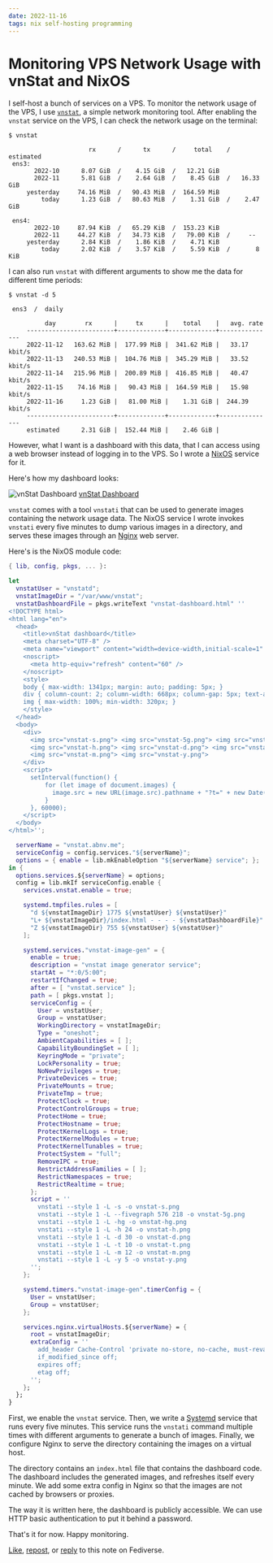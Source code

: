 ```yaml
---
date: 2022-11-16
tags: nix self-hosting programming
---
```


# Monitoring VPS Network Usage with vnStat and NixOS

I self-host a bunch of services on a VPS. To monitor the network usage of the VPS, I use
[`vnstat`](https://humdi.net/vnstat/), a simple network monitoring tool. After enabling the `vnstat`
service on the VPS, I can check the network usage on the terminal:

```
$ vnstat

                      rx      /      tx      /     total    /   estimated
 ens3:
       2022-10      8.07 GiB  /    4.15 GiB  /   12.21 GiB
       2022-11      5.81 GiB  /    2.64 GiB  /    8.45 GiB  /   16.33 GiB
     yesterday     74.16 MiB  /   90.43 MiB  /  164.59 MiB
         today      1.23 GiB  /   80.63 MiB  /    1.31 GiB  /    2.47 GiB

 ens4:
       2022-10     87.94 KiB  /   65.29 KiB  /  153.23 KiB
       2022-11     44.27 KiB  /   34.73 KiB  /   79.00 KiB  /     --
     yesterday      2.84 KiB  /    1.86 KiB  /    4.71 KiB
         today      2.02 KiB  /    3.57 KiB  /    5.59 KiB  /       8 KiB
```

I can also run `vnstat` with different arguments to show me the data for different time periods:

```
$ vnstat -d 5

 ens3  /  daily

          day        rx      |     tx      |    total    |   avg. rate
     ------------------------+-------------+-------------+---------------
     2022-11-12   163.62 MiB |  177.99 MiB |  341.62 MiB |   33.17 kbit/s
     2022-11-13   240.53 MiB |  104.76 MiB |  345.29 MiB |   33.52 kbit/s
     2022-11-14   215.96 MiB |  200.89 MiB |  416.85 MiB |   40.47 kbit/s
     2022-11-15    74.16 MiB |   90.43 MiB |  164.59 MiB |   15.98 kbit/s
     2022-11-16     1.23 GiB |   81.00 MiB |    1.31 GiB |  244.39 kbit/s
     ------------------------+-------------+-------------+---------------
     estimated      2.31 GiB |  152.44 MiB |    2.46 GiB |
```

However, what I want is a dashboard with this data, that I can access using a web browser instead of
logging in to the VPS. So I wrote a [NixOS](https://nixos.org/) service for it.

Here's how my dashboard looks:

![vnStat Dashboard](/files/vnstat-dashboard/dashboard.png "vnStat Dashboard")
[vnStat Dashboard](/files/vnstat-dashboard/dashboard.png "vnStat Dashboard")

`vnstat` comes with a tool `vnstati` that can be used to generate images containing the network usage data. The
NixOS service I wrote invokes `vnstati` every five minutes to dump various images in a directory, and serves
these images through an [Nginx](https://nginx.org/) web server.

Here's is the NixOS module code:

```nix
{ lib, config, pkgs, ... }:

let
  vnstatUser = "vnstatd";
  vnstatImageDir = "/var/www/vnstat";
  vnstatDashboardFile = pkgs.writeText "vnstat-dashboard.html" ''
<!DOCTYPE html>
<html lang="en">
  <head>
    <title>vnStat dashboard</title>
    <meta charset="UTF-8" />
    <meta name="viewport" content="width=device-width,initial-scale=1" />
    <noscript>
      <meta http-equiv="refresh" content="60" />
    </noscript>
    <style>
    body { max-width: 1341px; margin: auto; padding: 5px; }
    div { column-count: 2; column-width: 668px; column-gap: 5px; text-align: center }
    img { max-width: 100%; min-width: 320px; }
    </style>
  </head>
  <body>
    <div>
      <img src="vnstat-s.png"> <img src="vnstat-5g.png"> <img src="vnstat-hg.png">
      <img src="vnstat-h.png"> <img src="vnstat-d.png"> <img src="vnstat-t.png">
      <img src="vnstat-m.png"> <img src="vnstat-y.png">
    </div>
    <script>
      setInterval(function() {
          for (let image of document.images) {
            image.src = new URL(image.src).pathname + "?t=" + new Date().getTime();
          }
      }, 60000);
    </script>
  </body>
</html>'';

  serverName = "vnstat.abnv.me";
  serviceConfig = config.services."${serverName}";
  options = { enable = lib.mkEnableOption "${serverName} service"; };
in {
  options.services.${serverName} = options;
  config = lib.mkIf serviceConfig.enable {
    services.vnstat.enable = true;

    systemd.tmpfiles.rules = [
      "d ${vnstatImageDir} 1775 ${vnstatUser} ${vnstatUser}"
      "L+ ${vnstatImageDir}/index.html - - - - ${vnstatDashboardFile}"
      "Z ${vnstatImageDir} 755 ${vnstatUser} ${vnstatUser}"
    ];

    systemd.services."vnstat-image-gen" = {
      enable = true;
      description = "vnstat image generator service";
      startAt = "*:0/5:00";
      restartIfChanged = true;
      after = [ "vnstat.service" ];
      path = [ pkgs.vnstat ];
      serviceConfig = {
        User = vnstatUser;
        Group = vnstatUser;
        WorkingDirectory = vnstatImageDir;
        Type = "oneshot";
        AmbientCapabilities = [ ];
        CapabilityBoundingSet = [ ];
        KeyringMode = "private";
        LockPersonality = true;
        NoNewPrivileges = true;
        PrivateDevices = true;
        PrivateMounts = true;
        PrivateTmp = true;
        ProtectClock = true;
        ProtectControlGroups = true;
        ProtectHome = true;
        ProtectHostname = true;
        ProtectKernelLogs = true;
        ProtectKernelModules = true;
        ProtectKernelTunables = true;
        ProtectSystem = "full";
        RemoveIPC = true;
        RestrictAddressFamilies = [ ];
        RestrictNamespaces = true;
        RestrictRealtime = true;
      };
      script = ''
        vnstati --style 1 -L -s -o vnstat-s.png
        vnstati --style 1 -L --fivegraph 576 218 -o vnstat-5g.png
        vnstati --style 1 -L -hg -o vnstat-hg.png
        vnstati --style 1 -L -h 24 -o vnstat-h.png
        vnstati --style 1 -L -d 30 -o vnstat-d.png
        vnstati --style 1 -L -t 10 -o vnstat-t.png
        vnstati --style 1 -L -m 12 -o vnstat-m.png
        vnstati --style 1 -L -y 5 -o vnstat-y.png
      '';
    };

    systemd.timers."vnstat-image-gen".timerConfig = {
      User = vnstatUser;
      Group = vnstatUser;
    };

    services.nginx.virtualHosts.${serverName} = {
      root = vnstatImageDir;
      extraConfig = ''
        add_header Cache-Control 'private no-store, no-cache, must-revalidate, proxy-revalidate, max-age=0';
        if_modified_since off;
        expires off;
        etag off;
      '';
    };
  };
}
```

First, we enable the `vnstat` service. Then, we write a [Systemd](https://systemd.io/) service that
runs every five minutes. This service runs the `vnstati` command multiple times with different arguments to
generate a bunch of images. Finally, we configure Nginx to serve the directory containing the images
on a virtual host.

The directory contains an `index.html` file that contains the dashboard code. The dashboard includes
the generated images, and refreshes itself every minute. We add some extra config in Nginx so that
the images are not cached by browsers or proxies.

The way it is written here, the dashboard is publicly accessible. We can use HTTP basic authentication
to put it behind a password.

That's it for now. Happy monitoring.

[Like](https://types.pl/interact/109352440601326791?type=favourite), [repost](https://types.pl/interact/109352440601326791?type=reblog), or [reply](https://types.pl/interact/109352440601326791?type=reply) to this note on Fediverse.
